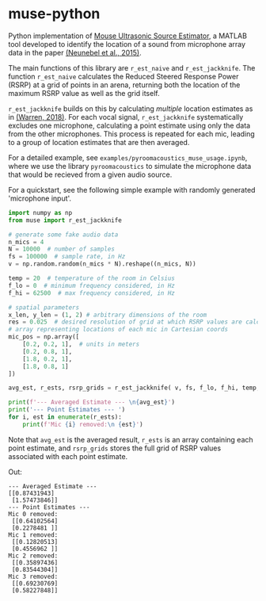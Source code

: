 # muse-python
Python implementation of [Mouse Ultrasonic Source Estimator](https://github.com/JaneliaSciComp/Muse),
a MATLAB tool developed to identify the location of a sound from microphone array data in the paper [(Neunebel et al., 2015)](https://doi.org/10.7554/eLife.06203).

The main functions of this library are `r_est_naive` and `r_est_jackknife`. The function `r_est_naive` calculates the Reduced Steered Response Power (RSRP) at a grid
of points in an arena, returning both the location of the maximum RSRP value as well as the grid itself.

`r_est_jackknife` builds on this by calculating *multiple* location estimates as in [(Warren, 2018)](https://pubmed.ncbi.nlm.nih.gov/29309793).
For each vocal signal, `r_est_jackknife` systematically excludes one microphone, calculating a point estimate using only the data from the other microphones.
This process is repeated for each mic, leading to a group of location estimates that are then averaged.

For a detailed example, see `examples/pyroomacoustics_muse_usage.ipynb`,
where we use the library `pyroomacoustics` to simulate the microphone data that would be
recieved from a given audio source. 

For a quickstart, see the following simple example with randomly generated 'microphone input'.
```python
import numpy as np
from muse import r_est_jackknife

# generate some fake audio data
n_mics = 4
N = 10000  # number of samples
fs = 100000  # sample rate, in Hz
v = np.random.random(n_mics * N).reshape((n_mics, N))

temp = 20  # temperature of the room in Celsius
f_lo = 0  # minimum frequency considered, in Hz
f_hi = 62500  # max frequency considered, in Hz

# spatial parameters
x_len, y_len = (1, 2) # arbitrary dimensions of the room
res = 0.025  # desired resolution of grid at which RSRP values are calculated
# array representing locations of each mic in Cartesian coords
mic_pos = np.array([
    [0.2, 0.2, 1],  # units in meters
    [0.2, 0.8, 1],
    [1.8, 0.2, 1],
    [1.8, 0.8, 1]
])

avg_est, r_ests, rsrp_grids = r_est_jackknife( v, fs, f_lo, f_hi, temp, x_len, y_len, res, mic_pos )

print(f'--- Averaged Estimate --- \n{avg_est}')
print('--- Point Estimates --- ')
for i, est in enumerate(r_ests):
    print(f'Mic {i} removed:\n {est}')
```
Note that `avg_est` is the averaged result, `r_ests` is an array containing each point estimate, and `rsrp_grids` stores the full grid of RSRP values associated with each point estimate.

Out:
```
--- Averaged Estimate --- 
[[0.87431943]
 [1.57473846]]
--- Point Estimates --- 
Mic 0 removed:
 [[0.64102564]
 [0.2278481 ]]
Mic 1 removed:
 [[0.12820513]
 [0.4556962 ]]
Mic 2 removed:
 [[0.35897436]
 [0.83544304]]
Mic 3 removed:
 [[0.69230769]
 [0.58227848]]
```
